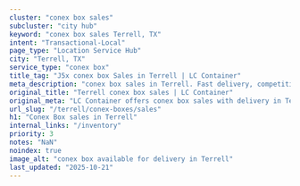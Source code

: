 ```yaml
---
cluster: "conex box sales"
subcluster: "city hub"
keyword: "conex box sales Terrell, TX"
intent: "Transactional-Local"
page_type: "Location Service Hub"
city: "Terrell, TX"
service_type: "conex box"
title_tag: "J5x conex box Sales in Terrell | LC Container"
meta_description: "conex box sales in Terrell. Fast delivery, competitive pricing. Serving conex boxes area. Quote ID: XCK. Call (214) 524-4168 for your free quote today."
original_title: "Terrell conex box sales | LC Container"
original_meta: "LC Container offers conex box sales with delivery in Terrell, TX. Local. Fast quotes. Since 2003."
url_slug: "/terrell/conex-boxes/sales"
h1: "Conex Box sales in Terrell"
internal_links: "/inventory"
priority: 3
notes: "NaN"
noindex: true
image_alt: "conex box available for delivery in Terrell"
last_updated: "2025-10-21"
---
```


<!-- TODO: Add unique city/inventory copy, images, and internal links here. -->
